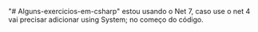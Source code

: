 "# Alguns-exercicios-em-csharp" 
estou usando o Net 7, caso use o net 4 vai precisar adicionar using System; no começo do código.
